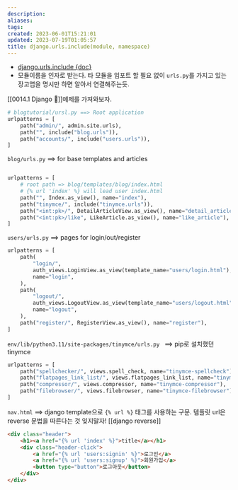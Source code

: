 ```yaml
---
description:
aliases: 
tags: 
created: 2023-06-01T15:21:01
updated: 2023-07-19T01:05:57
title: django.urls.include(module, namespace)
---
```


- [django.urls.include {doc}](https://docs.djangoproject.com/en/4.2/ref/urls/#django.urls.include)
- 모듈이름을 인자로 받는다. 타 모듈을 임포트 할 필요 없이 `urls.py`를 가지고 있는 장고앱을 명시만 하면 알아서 연결해주는듯.

[[0014.1 Django 🎈]]예제를 가져와보자.

```python
# blogtutorial/ursl.py ==> Root application
urlpatterns = [
    path("admin/", admin.site.urls),
    path("", include("blog.urls")),
    path("accounts/", include("users.urls")),
]
```

`blog/urls.py` ==> for base templates and articles

```python

urlpatterns = [
    # root path => blog/templates/blog/index.html
    # {% url 'index' %} will lead user index.html
    path("", Index.as_view(), name="index"),
    path("tinymce/", include("tinymce.urls")),
    path("<int:pk>/", DetailArticleView.as_view(), name="detail_article"),
    path("<int:pk>/like", LikeArticle.as_view(), name="like_article"),
]
```

`users/urls.py` ==> pages for login/out/register

```python
urlpatterns = [
    path(
        "login/",
        auth_views.LoginView.as_view(template_name="users/login.html"),
        name="login",
    ),
    path(
        "logout/",
        auth_views.LogoutView.as_view(template_name="users/logout.html"),
        name="logout",
    ),
    path("register/", RegisterView.as_view(), name="register"),
]
```

`env/lib/python3.11/site-packages/tinymce/urls.py ` ==> pip로 설치했던 tinymce

```python
urlpatterns = [
    path("spellchecker/", views.spell_check, name="tinymce-spellcheck"),
    path("flatpages_link_list/", views.flatpages_link_list, name="tinymce-linklist"),
    path("compressor/", views.compressor, name="tinymce-compressor"),
    path("filebrowser/", views.filebrowser, name="tinymce-filebrowser"),
]
```

`nav.html` ==> django template으로 `{% url %}` 태그를 사용하는 구문. 템플릿 url은 reverse 문법을 따른다는 것 잊지말자! [[django reverse]]

```html
<div class="header">
    <h1><a href="{% url 'index' %}">title</a></h1>
    <div class="header-click">
        <a href="{% url 'users:signin' %}">로그인</a>
        <a href="{% url 'users:signup' %}">회원가입</a>
        <button type="button">로그아웃</button>
    </div>
</div>
```
